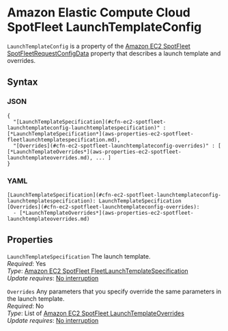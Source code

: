 # Amazon Elastic Compute Cloud SpotFleet LaunchTemplateConfig<a name="aws-properties-ec2-spotfleet-launchtemplateconfig"></a>

`LaunchTemplateConfig` is a property of the [Amazon EC2 SpotFleet SpotFleetRequestConfigData](aws-properties-ec2-spotfleet-spotfleetrequestconfigdata.md) property that describes a launch template and overrides\.

## Syntax<a name="w4ab1c21c14d864b5"></a>

### JSON<a name="aws-properties-ec2-spotfleet-launchtemplateconfig-syntax.json"></a>

```
{
  "[LaunchTemplateSpecification](#cfn-ec2-spotfleet-launchtemplateconfig-launchtemplatespecification)" : [*LaunchTemplateSpecification*](aws-properties-ec2-spotfleet-fleetlaunchtemplatespecification.md),
  "[Overrides](#cfn-ec2-spotfleet-launchtemplateconfig-overrides)" : [ [*LaunchTemplateOverrides*](aws-properties-ec2-spotfleet-launchtemplateoverrides.md), ... ]
}
```

### YAML<a name="aws-properties-ec2-spotfleet-launchtemplateconfig-syntax.yaml"></a>

```
[LaunchTemplateSpecification](#cfn-ec2-spotfleet-launchtemplateconfig-launchtemplatespecification): LaunchTemplateSpecification
[Overrides](#cfn-ec2-spotfleet-launchtemplateconfig-overrides):
  - [*LaunchTemplateOverrides*](aws-properties-ec2-spotfleet-launchtemplateoverrides.md)
```

## Properties<a name="w4ab1c21c14d864b7"></a>

`LaunchTemplateSpecification`  <a name="cfn-ec2-spotfleet-launchtemplateconfig-launchtemplatespecification"></a>
The launch template\.  
*Required*: Yes  
*Type*: [Amazon EC2 SpotFleet FleetLaunchTemplateSpecification](aws-properties-ec2-spotfleet-fleetlaunchtemplatespecification.md)  
*Update requires*: [No interruption](using-cfn-updating-stacks-update-behaviors.md#update-no-interrupt)

`Overrides`  <a name="cfn-ec2-spotfleet-launchtemplateconfig-overrides"></a>
Any parameters that you specify override the same parameters in the launch template\.  
*Required*: No  
*Type*: List of [Amazon EC2 SpotFleet LaunchTemplateOverrides](aws-properties-ec2-spotfleet-launchtemplateoverrides.md)  
*Update requires*: [No interruption](using-cfn-updating-stacks-update-behaviors.md#update-no-interrupt)
